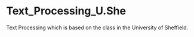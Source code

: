# Text_Processing_U.She
Text Processing which is based on the class in the University of Sheffield.
